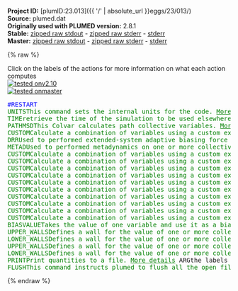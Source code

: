 **Project ID:** [plumID:23.013]({{ '/' | absolute_url }}eggs/23/013/)  
**Source:** plumed.dat  
**Originally used with PLUMED version:** 2.8.1  
**Stable:** [zipped raw stdout](plumed.dat.plumed.stdout.txt.zip) - [zipped raw stderr](plumed.dat.plumed.stderr.txt.zip) - [stderr](plumed.dat.plumed.stderr)  
**Master:** [zipped raw stdout](plumed.dat.plumed_master.stdout.txt.zip) - [zipped raw stderr](plumed.dat.plumed_master.stderr.txt.zip) - [stderr](plumed.dat.plumed_master.stderr)  

{% raw %}
<div class="plumedpreheader">
<div class="headerInfo" id="value_details_data/plumed.dat"> Click on the labels of the actions for more information on what each action computes </div>
<div class="containerBadge">
<div class="headerBadge"><a href="plumed.dat.plumed.stderr"><img src="https://img.shields.io/badge/v2.10-passing-green.svg" alt="tested onv2.10" /></a></div>
<div class="headerBadge"><a href="plumed.dat.plumed_master.stderr"><img src="https://img.shields.io/badge/master-passing-green.svg" alt="tested onmaster" /></a></div>
</div>
</div>
<pre class="plumedlisting">
<span style="color:blue" class="comment">#RESTART</span>
<span class="plumedtooltip" style="color:green">UNITS<span class="right">This command sets the internal units for the code. <a href="https://www.plumed.org/doc-master/user-doc/html/UNITS" style="color:green">More details</a><i></i></span></span> <span class="plumedtooltip">LENGTH<span class="right">the units of lengths<i></i></span></span>=nm <span class="plumedtooltip">TIME<span class="right">the units of time<i></i></span></span>=ps <span class="plumedtooltip">ENERGY<span class="right">the units of energy<i></i></span></span>=kj/mol
<span style="display:none;" id="data/plumed.dat">The UNITS action with label <b></b> calculates something</span><span class="plumedtooltip" style="color:green">TIME<span class="right">retrieve the time of the simulation to be used elsewhere <a href="https://www.plumed.org/doc-master/user-doc/html/TIME" style="color:green">More details</a><i></i></span></span> <span class="plumedtooltip">LABEL<span class="right">a label for the action so that its output can be referenced in the input to other actions<i></i></span></span>=<b name="data/plumed.dattim" onclick='showPath("data/plumed.dat","data/plumed.dattim","data/plumed.dattim","brown")'>tim</b>
<span style="display:none;" id="data/plumed.dattim">The TIME action with label <b>tim</b> calculates the following quantities:<table  align="center" frame="void" width="95%" cellpadding="5%"><tr><td width="5%"><b> Quantity </b>  </td><td><b> Description </b> </td></tr><tr><td width="5%">tim.value</td><td>the time since the start of the trajectory</td></tr></table></span><span class="plumedtooltip" style="color:green">PATHMSD<span class="right">This Colvar calculates path collective variables. <a href="https://www.plumed.org/doc-master/user-doc/html/PATHMSD" style="color:green">More details</a><i></i></span></span> <span class="plumedtooltip">REFERENCE<span class="right">the pdb is needed to provide the various milestones<i></i></span></span>=sting-traj-based-path-CA+MET-SD.pdb <span class="plumedtooltip">LAMBDA<span class="right">the lambda parameter is needed for smoothing, is in the units of plumed<i></i></span></span>=1158 <span class="plumedtooltip">NEIGH_STRIDE<span class="right">how often the neighbor list needs to be calculated in time units<i></i></span></span>=4 <span class="plumedtooltip">NEIGH_SIZE<span class="right">size of the neighbor list<i></i></span></span>=8 <span class="plumedtooltip">LABEL<span class="right">a label for the action so that its output can be referenced in the input to other actions<i></i></span></span>=<b name="data/plumed.datpath" onclick='showPath("data/plumed.dat","data/plumed.datpath","data/plumed.datpath","brown")'>path</b>
<span style="display:none;" id="data/plumed.datpath">The PATHMSD action with label <b>path</b> calculates the following quantities:<table  align="center" frame="void" width="95%" cellpadding="5%"><tr><td width="5%"><b> Quantity </b>  </td><td><b> Description </b> </td></tr><tr><td width="5%">path.sss</td><td>the position on the path</td></tr><tr><td width="5%">path.zzz</td><td>the distance from the path</td></tr></table></span><span class="plumedtooltip" style="color:green">CUSTOM<span class="right">Calculate a combination of variables using a custom expression. <a href="https://www.plumed.org/doc-master/user-doc/html/CUSTOM" style="color:green">More details</a><i></i></span></span> <span class="plumedtooltip">ARG<span class="right">the values input to this function<i></i></span></span>=<b name="data/plumed.datpath">path.zzz</b> <span class="plumedtooltip">FUNC<span class="right">the function you wish to evaluate<i></i></span></span>=sqrt(x) <span class="plumedtooltip">PERIODIC<span class="right">if the output of your function is periodic then you should specify the periodicity of the function<i></i></span></span>=NO <span class="plumedtooltip">LABEL<span class="right">a label for the action so that its output can be referenced in the input to other actions<i></i></span></span>=<b name="data/plumed.datpath_z" onclick='showPath("data/plumed.dat","data/plumed.datpath_z","data/plumed.datpath_z","brown")'>path_z</b>
<span style="display:none;" id="data/plumed.datpath_z">The CUSTOM action with label <b>path_z</b> calculates the following quantities:<table  align="center" frame="void" width="95%" cellpadding="5%"><tr><td width="5%"><b> Quantity </b>  </td><td><b> Description </b> </td></tr><tr><td width="5%">path_z.value</td><td>an arbitrary function</td></tr></table></span><span class="plumedtooltip" style="color:green">DRR<span class="right">Used to performed extended-system adaptive biasing force (eABF) <a href="https://www.plumed.org/doc-master/user-doc/html/DRR" style="color:green">More details</a><i></i></span></span> <span class="plumedtooltip">ARG<span class="right">the labels of the scalars on which the bias will act<i></i></span></span>=<b name="data/plumed.datpath">path.sss</b> <span class="plumedtooltip">FULLSAMPLES<span class="right"> number of samples in a bin prior to application of the ABF<i></i></span></span>=2000 <span class="plumedtooltip">GRID_MIN<span class="right">the lower bounds for the grid (GRID_BIN or GRID_SPACING should be specified)<i></i></span></span>=1 <span class="plumedtooltip">GRID_MAX<span class="right">the upper bounds for the grid (GRID_BIN or GRID_SPACING should be specified)<i></i></span></span>=32 <span class="plumedtooltip">GRID_SPACING<span class="right">the approximate grid spacing (to be used as an alternative or together with GRID_BIN)<i></i></span></span>=0.05 <span class="plumedtooltip">TEMP<span class="right">the system temperature - needed when FRICTION is present<i></i></span></span>=310 <span class="plumedtooltip">FRICTION<span class="right"> add a friction to the variable, similar to extended Langevin Damping in Colvars<i></i></span></span>=8.0 <span class="plumedtooltip">TAU<span class="right"> specifies relaxation time on each of variables are, similar to extended Time Constant in Colvars<i></i></span></span>=0.5 <span class="plumedtooltip">TEXTOUTPUT<span class="right"> use text output for grad and count files instead of boost::serialization binary output<i></i></span></span> <span class="plumedtooltip">OUTPUTFREQ<span class="right">write results to a file every N steps<i></i></span></span>=250000 <span class="plumedtooltip">HISTORYFREQ<span class="right">save history to a file every N steps<i></i></span></span>=2500000 <span class="plumedtooltip">DRR_RFILE<span class="right">specifies the restart file (<i></i></span></span>=drr <span class="plumedtooltip">LABEL<span class="right">a label for the action so that its output can be referenced in the input to other actions<i></i></span></span>=<b name="data/plumed.datdrr" onclick='showPath("data/plumed.dat","data/plumed.datdrr","data/plumed.datdrr","brown")'>drr</b>
<span style="display:none;" id="data/plumed.datdrr">The DRR action with label <b>drr</b> calculates the following quantities:<table  align="center" frame="void" width="95%" cellpadding="5%"><tr><td width="5%"><b> Quantity </b>  </td><td><b> Description </b> </td></tr><tr><td width="5%">drr.bias</td><td>the instantaneous value of the bias potential</td></tr><tr><td width="5%">drr._fict</td><td>one or multiple instances of this quantity can be referenced elsewhere in the input file</td></tr><tr><td width="5%">drr._vfict</td><td>one or multiple instances of this quantity can be referenced elsewhere in the input file</td></tr><tr><td width="5%">drr._biasforce</td><td>The bias force from eABF/DRR of the fictitious particle</td></tr><tr><td width="5%">drr._springforce</td><td>Spring force between real CVs and extended CVs</td></tr><tr><td width="5%">drr._fictNoPBC</td><td>the positions of fictitious particles (without PBC)</td></tr></table></span><span class="plumedtooltip" style="color:green">METAD<span class="right">Used to performed metadynamics on one or more collective variables. <a href="https://www.plumed.org/doc-master/user-doc/html/METAD" style="color:green">More details</a><i></i></span></span> <span class="plumedtooltip">ARG<span class="right">the labels of the scalars on which the bias will act<i></i></span></span>=<b name="data/plumed.datdrr">drr.path.sss_fict</b> <span class="plumedtooltip">SIGMA<span class="right">the widths of the Gaussian hills<i></i></span></span>=0.25 <span class="plumedtooltip">HEIGHT<span class="right">the heights of the Gaussian hills<i></i></span></span>=1.8 <span class="plumedtooltip">PACE<span class="right">the frequency for hill addition<i></i></span></span>=500 <span class="plumedtooltip">GRID_MIN<span class="right">the lower bounds for the grid<i></i></span></span>=0 <span class="plumedtooltip">GRID_MAX<span class="right">the upper bounds for the grid<i></i></span></span>=33 <span class="plumedtooltip">GRID_SPACING<span class="right">the approximate grid spacing (to be used as an alternative or together with GRID_BIN)<i></i></span></span>=0.05 <span class="plumedtooltip">BIASFACTOR<span class="right">use well tempered metadynamics and use this bias factor<i></i></span></span>=20 <span class="plumedtooltip">TEMP<span class="right">the system temperature - this is only needed if you are doing well-tempered metadynamics<i></i></span></span>=310 <span class="plumedtooltip">FILE<span class="right"> a file in which the list of added hills is stored<i></i></span></span>=HILLS <span class="plumedtooltip">LABEL<span class="right">a label for the action so that its output can be referenced in the input to other actions<i></i></span></span>=<b name="data/plumed.datmetad" onclick='showPath("data/plumed.dat","data/plumed.datmetad","data/plumed.datmetad","brown")'>metad</b>
<span style="display:none;" id="data/plumed.datmetad">The METAD action with label <b>metad</b> calculates the following quantities:<table  align="center" frame="void" width="95%" cellpadding="5%"><tr><td width="5%"><b> Quantity </b>  </td><td><b> Description </b> </td></tr><tr><td width="5%">metad.bias</td><td>the instantaneous value of the bias potential</td></tr></table></span><span class="plumedtooltip" style="color:green">CUSTOM<span class="right">Calculate a combination of variables using a custom expression. <a href="https://www.plumed.org/doc-master/user-doc/html/CUSTOM" style="color:green">More details</a><i></i></span></span> <span class="plumedtooltip">ARG<span class="right">the values input to this function<i></i></span></span>=<b name="data/plumed.dattim">tim</b> <span class="plumedtooltip">FUNC<span class="right">the function you wish to evaluate<i></i></span></span>=0.5*(erf((200-x)*0.1)+1) <span class="plumedtooltip">PERIODIC<span class="right">if the output of your function is periodic then you should specify the periodicity of the function<i></i></span></span>=NO <span class="plumedtooltip">LABEL<span class="right">a label for the action so that its output can be referenced in the input to other actions<i></i></span></span>=<b name="data/plumed.datstp1" onclick='showPath("data/plumed.dat","data/plumed.datstp1","data/plumed.datstp1","brown")'>stp1</b>
<span style="display:none;" id="data/plumed.datstp1">The CUSTOM action with label <b>stp1</b> calculates the following quantities:<table  align="center" frame="void" width="95%" cellpadding="5%"><tr><td width="5%"><b> Quantity </b>  </td><td><b> Description </b> </td></tr><tr><td width="5%">stp1.value</td><td>an arbitrary function</td></tr></table></span><span class="plumedtooltip" style="color:green">CUSTOM<span class="right">Calculate a combination of variables using a custom expression. <a href="https://www.plumed.org/doc-master/user-doc/html/CUSTOM" style="color:green">More details</a><i></i></span></span> <span class="plumedtooltip">ARG<span class="right">the values input to this function<i></i></span></span>=<b name="data/plumed.dattim">tim</b> <span class="plumedtooltip">FUNC<span class="right">the function you wish to evaluate<i></i></span></span>=0.5*(erf((x-200)*0.1)+1) <span class="plumedtooltip">PERIODIC<span class="right">if the output of your function is periodic then you should specify the periodicity of the function<i></i></span></span>=NO <span class="plumedtooltip">LABEL<span class="right">a label for the action so that its output can be referenced in the input to other actions<i></i></span></span>=<b name="data/plumed.datstp2" onclick='showPath("data/plumed.dat","data/plumed.datstp2","data/plumed.datstp2","brown")'>stp2</b>
<span style="display:none;" id="data/plumed.datstp2">The CUSTOM action with label <b>stp2</b> calculates the following quantities:<table  align="center" frame="void" width="95%" cellpadding="5%"><tr><td width="5%"><b> Quantity </b>  </td><td><b> Description </b> </td></tr><tr><td width="5%">stp2.value</td><td>an arbitrary function</td></tr></table></span><span class="plumedtooltip" style="color:green">CUSTOM<span class="right">Calculate a combination of variables using a custom expression. <a href="https://www.plumed.org/doc-master/user-doc/html/CUSTOM" style="color:green">More details</a><i></i></span></span> <span class="plumedtooltip">ARG<span class="right">the values input to this function<i></i></span></span>=<b name="data/plumed.dattim">tim</b> <span class="plumedtooltip">FUNC<span class="right">the function you wish to evaluate<i></i></span></span>=0.5*(erf((300-x)*0.1)+1) <span class="plumedtooltip">PERIODIC<span class="right">if the output of your function is periodic then you should specify the periodicity of the function<i></i></span></span>=NO <span class="plumedtooltip">LABEL<span class="right">a label for the action so that its output can be referenced in the input to other actions<i></i></span></span>=<b name="data/plumed.datstp3" onclick='showPath("data/plumed.dat","data/plumed.datstp3","data/plumed.datstp3","brown")'>stp3</b>
<span style="display:none;" id="data/plumed.datstp3">The CUSTOM action with label <b>stp3</b> calculates the following quantities:<table  align="center" frame="void" width="95%" cellpadding="5%"><tr><td width="5%"><b> Quantity </b>  </td><td><b> Description </b> </td></tr><tr><td width="5%">stp3.value</td><td>an arbitrary function</td></tr></table></span><span class="plumedtooltip" style="color:green">CUSTOM<span class="right">Calculate a combination of variables using a custom expression. <a href="https://www.plumed.org/doc-master/user-doc/html/CUSTOM" style="color:green">More details</a><i></i></span></span> <span class="plumedtooltip">ARG<span class="right">the values input to this function<i></i></span></span>=<b name="data/plumed.dattim">tim</b> <span class="plumedtooltip">FUNC<span class="right">the function you wish to evaluate<i></i></span></span>=0.5*(erf((x-300)*0.1)+1) <span class="plumedtooltip">PERIODIC<span class="right">if the output of your function is periodic then you should specify the periodicity of the function<i></i></span></span>=NO <span class="plumedtooltip">LABEL<span class="right">a label for the action so that its output can be referenced in the input to other actions<i></i></span></span>=<b name="data/plumed.datstp4" onclick='showPath("data/plumed.dat","data/plumed.datstp4","data/plumed.datstp4","brown")'>stp4</b>
<span style="display:none;" id="data/plumed.datstp4">The CUSTOM action with label <b>stp4</b> calculates the following quantities:<table  align="center" frame="void" width="95%" cellpadding="5%"><tr><td width="5%"><b> Quantity </b>  </td><td><b> Description </b> </td></tr><tr><td width="5%">stp4.value</td><td>an arbitrary function</td></tr></table></span><span class="plumedtooltip" style="color:green">CUSTOM<span class="right">Calculate a combination of variables using a custom expression. <a href="https://www.plumed.org/doc-master/user-doc/html/CUSTOM" style="color:green">More details</a><i></i></span></span> <span class="plumedtooltip">ARG<span class="right">the values input to this function<i></i></span></span>=<b name="data/plumed.dattim">tim</b> <span class="plumedtooltip">FUNC<span class="right">the function you wish to evaluate<i></i></span></span>=0.5*(erf((400-x)*0.1)+1) <span class="plumedtooltip">PERIODIC<span class="right">if the output of your function is periodic then you should specify the periodicity of the function<i></i></span></span>=NO <span class="plumedtooltip">LABEL<span class="right">a label for the action so that its output can be referenced in the input to other actions<i></i></span></span>=<b name="data/plumed.datstp5" onclick='showPath("data/plumed.dat","data/plumed.datstp5","data/plumed.datstp5","brown")'>stp5</b>
<span style="display:none;" id="data/plumed.datstp5">The CUSTOM action with label <b>stp5</b> calculates the following quantities:<table  align="center" frame="void" width="95%" cellpadding="5%"><tr><td width="5%"><b> Quantity </b>  </td><td><b> Description </b> </td></tr><tr><td width="5%">stp5.value</td><td>an arbitrary function</td></tr></table></span><span class="plumedtooltip" style="color:green">CUSTOM<span class="right">Calculate a combination of variables using a custom expression. <a href="https://www.plumed.org/doc-master/user-doc/html/CUSTOM" style="color:green">More details</a><i></i></span></span> <span class="plumedtooltip">ARG<span class="right">the values input to this function<i></i></span></span>=<b name="data/plumed.dattim">tim</b> <span class="plumedtooltip">FUNC<span class="right">the function you wish to evaluate<i></i></span></span>=0.5*(erf((x-400)*0.1)+1) <span class="plumedtooltip">PERIODIC<span class="right">if the output of your function is periodic then you should specify the periodicity of the function<i></i></span></span>=NO <span class="plumedtooltip">LABEL<span class="right">a label for the action so that its output can be referenced in the input to other actions<i></i></span></span>=<b name="data/plumed.datstp6" onclick='showPath("data/plumed.dat","data/plumed.datstp6","data/plumed.datstp6","brown")'>stp6</b>
<span style="display:none;" id="data/plumed.datstp6">The CUSTOM action with label <b>stp6</b> calculates the following quantities:<table  align="center" frame="void" width="95%" cellpadding="5%"><tr><td width="5%"><b> Quantity </b>  </td><td><b> Description </b> </td></tr><tr><td width="5%">stp6.value</td><td>an arbitrary function</td></tr></table></span><span class="plumedtooltip" style="color:green">CUSTOM<span class="right">Calculate a combination of variables using a custom expression. <a href="https://www.plumed.org/doc-master/user-doc/html/CUSTOM" style="color:green">More details</a><i></i></span></span> <span class="plumedtooltip">ARG<span class="right">the values input to this function<i></i></span></span>=<b name="data/plumed.dattim">tim</b> <span class="plumedtooltip">FUNC<span class="right">the function you wish to evaluate<i></i></span></span>=0.5*(erf((500-x)*0.1)+1) <span class="plumedtooltip">PERIODIC<span class="right">if the output of your function is periodic then you should specify the periodicity of the function<i></i></span></span>=NO <span class="plumedtooltip">LABEL<span class="right">a label for the action so that its output can be referenced in the input to other actions<i></i></span></span>=<b name="data/plumed.datstp7" onclick='showPath("data/plumed.dat","data/plumed.datstp7","data/plumed.datstp7","brown")'>stp7</b>
<span style="display:none;" id="data/plumed.datstp7">The CUSTOM action with label <b>stp7</b> calculates the following quantities:<table  align="center" frame="void" width="95%" cellpadding="5%"><tr><td width="5%"><b> Quantity </b>  </td><td><b> Description </b> </td></tr><tr><td width="5%">stp7.value</td><td>an arbitrary function</td></tr></table></span><span class="plumedtooltip" style="color:green">CUSTOM<span class="right">Calculate a combination of variables using a custom expression. <a href="https://www.plumed.org/doc-master/user-doc/html/CUSTOM" style="color:green">More details</a><i></i></span></span> <span class="plumedtooltip">ARG<span class="right">the values input to this function<i></i></span></span>=<b name="data/plumed.dattim">tim</b> <span class="plumedtooltip">FUNC<span class="right">the function you wish to evaluate<i></i></span></span>=0.5*(erf((x-500)*0.1)+1) <span class="plumedtooltip">PERIODIC<span class="right">if the output of your function is periodic then you should specify the periodicity of the function<i></i></span></span>=NO <span class="plumedtooltip">LABEL<span class="right">a label for the action so that its output can be referenced in the input to other actions<i></i></span></span>=<b name="data/plumed.datstp8" onclick='showPath("data/plumed.dat","data/plumed.datstp8","data/plumed.datstp8","brown")'>stp8</b>
<span style="display:none;" id="data/plumed.datstp8">The CUSTOM action with label <b>stp8</b> calculates the following quantities:<table  align="center" frame="void" width="95%" cellpadding="5%"><tr><td width="5%"><b> Quantity </b>  </td><td><b> Description </b> </td></tr><tr><td width="5%">stp8.value</td><td>an arbitrary function</td></tr></table></span><span class="plumedtooltip" style="color:green">CUSTOM<span class="right">Calculate a combination of variables using a custom expression. <a href="https://www.plumed.org/doc-master/user-doc/html/CUSTOM" style="color:green">More details</a><i></i></span></span> <span class="plumedtooltip">ARG<span class="right">the values input to this function<i></i></span></span>=<b name="data/plumed.datstp1">stp1</b>,<b name="data/plumed.datstp2">stp2</b>,<b name="data/plumed.datstp3">stp3</b>,<b name="data/plumed.datstp4">stp4</b>,<b name="data/plumed.datstp5">stp5</b>,<b name="data/plumed.datstp6">stp6</b>,<b name="data/plumed.datstp7">stp7</b>,<b name="data/plumed.datstp8">stp8</b> <span class="plumedtooltip">VAR<span class="right">the names to give each of the arguments in the function<i></i></span></span>=x1,x2,x3,x4,x5,x6,x7,x8 <span class="plumedtooltip">FUNC<span class="right">the function you wish to evaluate<i></i></span></span>=0.15*x1+0.125*x2*x3+0.1*x4*x5+0.075*x6*x7+0.05*x8 <span class="plumedtooltip">PERIODIC<span class="right">if the output of your function is periodic then you should specify the periodicity of the function<i></i></span></span>=NO <span class="plumedtooltip">LABEL<span class="right">a label for the action so that its output can be referenced in the input to other actions<i></i></span></span>=<b name="data/plumed.datmax_z" onclick='showPath("data/plumed.dat","data/plumed.datmax_z","data/plumed.datmax_z","brown")'>max_z</b>
<span style="display:none;" id="data/plumed.datmax_z">The CUSTOM action with label <b>max_z</b> calculates the following quantities:<table  align="center" frame="void" width="95%" cellpadding="5%"><tr><td width="5%"><b> Quantity </b>  </td><td><b> Description </b> </td></tr><tr><td width="5%">max_z.value</td><td>an arbitrary function</td></tr></table></span><span class="plumedtooltip" style="color:green">CUSTOM<span class="right">Calculate a combination of variables using a custom expression. <a href="https://www.plumed.org/doc-master/user-doc/html/CUSTOM" style="color:green">More details</a><i></i></span></span> <span class="plumedtooltip">ARG<span class="right">the values input to this function<i></i></span></span>=<b name="data/plumed.datpath_z">path_z</b>,<b name="data/plumed.datmax_z">max_z</b> <span class="plumedtooltip">FUNC<span class="right">the function you wish to evaluate<i></i></span></span>=(y-x)^-1 <span class="plumedtooltip">PERIODIC<span class="right">if the output of your function is periodic then you should specify the periodicity of the function<i></i></span></span>=NO <span class="plumedtooltip">LABEL<span class="right">a label for the action so that its output can be referenced in the input to other actions<i></i></span></span>=<b name="data/plumed.datuwz_arg" onclick='showPath("data/plumed.dat","data/plumed.datuwz_arg","data/plumed.datuwz_arg","brown")'>uwz_arg</b>
<span style="display:none;" id="data/plumed.datuwz_arg">The CUSTOM action with label <b>uwz_arg</b> calculates the following quantities:<table  align="center" frame="void" width="95%" cellpadding="5%"><tr><td width="5%"><b> Quantity </b>  </td><td><b> Description </b> </td></tr><tr><td width="5%">uwz_arg.value</td><td>an arbitrary function</td></tr></table></span><span class="plumedtooltip" style="color:green">BIASVALUE<span class="right">Takes the value of one variable and use it as a bias <a href="https://www.plumed.org/doc-master/user-doc/html/BIASVALUE" style="color:green">More details</a><i></i></span></span> <span class="plumedtooltip">ARG<span class="right">the labels of the scalar/vector arguments whose values will be used as a bias on the system<i></i></span></span>=<b name="data/plumed.datuwz_arg">uwz_arg</b> <span class="plumedtooltip">LABEL<span class="right">a label for the action so that its output can be referenced in the input to other actions<i></i></span></span>=<b name="data/plumed.datuw_path_z" onclick='showPath("data/plumed.dat","data/plumed.datuw_path_z","data/plumed.datuw_path_z","brown")'>uw_path_z</b>
<span style="display:none;" id="data/plumed.datuw_path_z">The BIASVALUE action with label <b>uw_path_z</b> calculates the following quantities:<table  align="center" frame="void" width="95%" cellpadding="5%"><tr><td width="5%"><b> Quantity </b>  </td><td><b> Description </b> </td></tr><tr><td width="5%">uw_path_z.bias</td><td>the instantaneous value of the bias potential</td></tr><tr><td width="5%">uw_path_z._bias</td><td>one or multiple instances of this quantity can be referenced elsewhere in the input file</td></tr></table></span><span class="plumedtooltip" style="color:green">UPPER_WALLS<span class="right">Defines a wall for the value of one or more collective variables, <a href="https://www.plumed.org/doc-master/user-doc/html/UPPER_WALLS" style="color:green">More details</a><i></i></span></span> <span class="plumedtooltip">ARG<span class="right">the arguments on which the bias is acting<i></i></span></span>=<b name="data/plumed.datpath">path.sss</b> <span class="plumedtooltip">AT<span class="right">the positions of the wall<i></i></span></span>=32 <span class="plumedtooltip">KAPPA<span class="right">the force constant for the wall<i></i></span></span>=1000 <span class="plumedtooltip">LABEL<span class="right">a label for the action so that its output can be referenced in the input to other actions<i></i></span></span>=<b name="data/plumed.datuw_s" onclick='showPath("data/plumed.dat","data/plumed.datuw_s","data/plumed.datuw_s","brown")'>uw_s</b>
<span style="display:none;" id="data/plumed.datuw_s">The UPPER_WALLS action with label <b>uw_s</b> calculates the following quantities:<table  align="center" frame="void" width="95%" cellpadding="5%"><tr><td width="5%"><b> Quantity </b>  </td><td><b> Description </b> </td></tr><tr><td width="5%">uw_s.bias</td><td>the instantaneous value of the bias potential</td></tr><tr><td width="5%">uw_s.force2</td><td>the instantaneous value of the squared force due to this bias potential</td></tr></table></span><span class="plumedtooltip" style="color:green">LOWER_WALLS<span class="right">Defines a wall for the value of one or more collective variables, <a href="https://www.plumed.org/doc-master/user-doc/html/LOWER_WALLS" style="color:green">More details</a><i></i></span></span> <span class="plumedtooltip">ARG<span class="right">the arguments on which the bias is acting<i></i></span></span>=<b name="data/plumed.datpath">path.sss</b> <span class="plumedtooltip">AT<span class="right">the positions of the wall<i></i></span></span>=1  <span class="plumedtooltip">KAPPA<span class="right">the force constant for the wall<i></i></span></span>=1000 <span class="plumedtooltip">LABEL<span class="right">a label for the action so that its output can be referenced in the input to other actions<i></i></span></span>=<b name="data/plumed.datlw_s" onclick='showPath("data/plumed.dat","data/plumed.datlw_s","data/plumed.datlw_s","brown")'>lw_s</b>
<span style="display:none;" id="data/plumed.datlw_s">The LOWER_WALLS action with label <b>lw_s</b> calculates the following quantities:<table  align="center" frame="void" width="95%" cellpadding="5%"><tr><td width="5%"><b> Quantity </b>  </td><td><b> Description </b> </td></tr><tr><td width="5%">lw_s.bias</td><td>the instantaneous value of the bias potential</td></tr><tr><td width="5%">lw_s.force2</td><td>the instantaneous value of the squared force due to this bias potential</td></tr></table></span><span class="plumedtooltip" style="color:green">UPPER_WALLS<span class="right">Defines a wall for the value of one or more collective variables, <a href="https://www.plumed.org/doc-master/user-doc/html/UPPER_WALLS" style="color:green">More details</a><i></i></span></span> <span class="plumedtooltip">ARG<span class="right">the arguments on which the bias is acting<i></i></span></span>=<b name="data/plumed.datdrr">drr.path.sss_fict</b> <span class="plumedtooltip">AT<span class="right">the positions of the wall<i></i></span></span>=32 <span class="plumedtooltip">KAPPA<span class="right">the force constant for the wall<i></i></span></span>=1000 <span class="plumedtooltip">LABEL<span class="right">a label for the action so that its output can be referenced in the input to other actions<i></i></span></span>=<b name="data/plumed.datuw_s_fict" onclick='showPath("data/plumed.dat","data/plumed.datuw_s_fict","data/plumed.datuw_s_fict","brown")'>uw_s_fict</b>
<span style="display:none;" id="data/plumed.datuw_s_fict">The UPPER_WALLS action with label <b>uw_s_fict</b> calculates the following quantities:<table  align="center" frame="void" width="95%" cellpadding="5%"><tr><td width="5%"><b> Quantity </b>  </td><td><b> Description </b> </td></tr><tr><td width="5%">uw_s_fict.bias</td><td>the instantaneous value of the bias potential</td></tr><tr><td width="5%">uw_s_fict.force2</td><td>the instantaneous value of the squared force due to this bias potential</td></tr></table></span><span class="plumedtooltip" style="color:green">LOWER_WALLS<span class="right">Defines a wall for the value of one or more collective variables, <a href="https://www.plumed.org/doc-master/user-doc/html/LOWER_WALLS" style="color:green">More details</a><i></i></span></span> <span class="plumedtooltip">ARG<span class="right">the arguments on which the bias is acting<i></i></span></span>=<b name="data/plumed.datdrr">drr.path.sss_fict</b> <span class="plumedtooltip">AT<span class="right">the positions of the wall<i></i></span></span>=1  <span class="plumedtooltip">KAPPA<span class="right">the force constant for the wall<i></i></span></span>=1000 <span class="plumedtooltip">LABEL<span class="right">a label for the action so that its output can be referenced in the input to other actions<i></i></span></span>=<b name="data/plumed.datlw_s_fict" onclick='showPath("data/plumed.dat","data/plumed.datlw_s_fict","data/plumed.datlw_s_fict","brown")'>lw_s_fict</b>
<span style="display:none;" id="data/plumed.datlw_s_fict">The LOWER_WALLS action with label <b>lw_s_fict</b> calculates the following quantities:<table  align="center" frame="void" width="95%" cellpadding="5%"><tr><td width="5%"><b> Quantity </b>  </td><td><b> Description </b> </td></tr><tr><td width="5%">lw_s_fict.bias</td><td>the instantaneous value of the bias potential</td></tr><tr><td width="5%">lw_s_fict.force2</td><td>the instantaneous value of the squared force due to this bias potential</td></tr></table></span><span class="plumedtooltip" style="color:green">PRINT<span class="right">Print quantities to a file. <a href="https://www.plumed.org/doc-master/user-doc/html/PRINT" style="color:green">More details</a><i></i></span></span> <span class="plumedtooltip">ARG<span class="right">the labels of the values that you would like to print to the file<i></i></span></span>=* <span class="plumedtooltip">STRIDE<span class="right"> the frequency with which the quantities of interest should be output<i></i></span></span>=1000 <span class="plumedtooltip">FILE<span class="right">the name of the file on which to output these quantities<i></i></span></span>=plumed-force.log <span class="plumedtooltip">FMT<span class="right"> the format that should be used to output real numbers<i></i></span></span>=%12.4f
<span class="plumedtooltip" style="color:green">FLUSH<span class="right">This command instructs plumed to flush all the open files with a user specified frequency. <a href="https://www.plumed.org/doc-master/user-doc/html/FLUSH" style="color:green">More details</a><i></i></span></span> <span class="plumedtooltip">STRIDE<span class="right">the frequency with which all the open files should be flushed<i></i></span></span>=1000
</pre>
{% endraw %}
